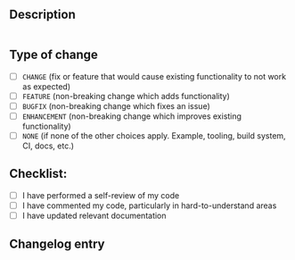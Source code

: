 ## Description

<!-- 
Provide a summary of your changes in the description box below including motivation and context.
If these changes fix a bug or resolves a feature request, be sure to link to that issue.
-->

```description

```

## Type of change

<!-- 
After you create the pull request, check the boxes to classify your contribution
-->

- [ ] `CHANGE` (fix or feature that would cause existing functionality to not work as expected)
- [ ] `FEATURE` (non-breaking change which adds functionality)
- [ ] `BUGFIX` (non-breaking change which fixes an issue)
- [ ] `ENHANCEMENT` (non-breaking change which improves existing functionality)
- [ ] `NONE` (if none of the other choices apply. Example, tooling, build system, CI, docs, etc.)

## Checklist:

- [ ] I have performed a self-review of my code
- [ ] I have commented my code, particularly in hard-to-understand areas
- [ ] I have updated relevant documentation

## Changelog entry
<!-- 
Add a one-line changelog entry to the release-note box below. This will be copied to the changelog file when the pull request is merged.

Your release note should clear and simple. Most users won't be familiar with the technical details of your pull request, so consider what they need to know as you write your release note.

Brief examples of release notes:
- Fixed a bug causing Field Book to crash when collecting categorical data.
- Added setting to enable a sound when data is deleted.
- Modified the behavior trait drag and drop behavior.
-->

```release-note

```
